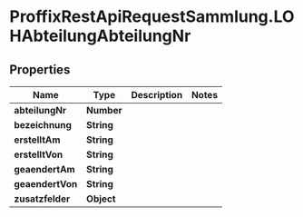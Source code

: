 # ProffixRestApiRequestSammlung.LOHAbteilungAbteilungNr

## Properties
Name | Type | Description | Notes
------------ | ------------- | ------------- | -------------
**abteilungNr** | **Number** |  | 
**bezeichnung** | **String** |  | 
**erstelltAm** | **String** |  | 
**erstelltVon** | **String** |  | 
**geaendertAm** | **String** |  | 
**geaendertVon** | **String** |  | 
**zusatzfelder** | **Object** |  | 


